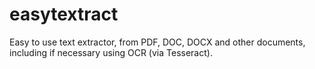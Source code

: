 # easytextract
Easy to use text extractor, from PDF, DOC, DOCX and other documents, including if necessary using OCR (via Tesseract).
